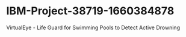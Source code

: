 # IBM-Project-38719-1660384878
VirtualEye - Life Guard for Swimming Pools to Detect Active Drowning
